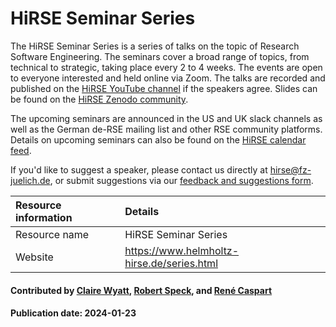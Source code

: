 # HiRSE Seminar Series

The HiRSE Seminar Series is a series of talks on the topic of Research Software Engineering. The seminars cover a broad range of topics, from technical to strategic, taking place every 2 to 4 weeks. The events are open to everyone interested and held online via Zoom. The talks are recorded and published on the [HiRSE YouTube channel](https://www.youtube.com/@Helmholtz_Platform_for_RSE) if the speakers agree. Slides can be found on the [HiRSE Zenodo community](https://zenodo.org/communities/hirse/).

The upcoming seminars are announced in the US and UK slack channels as well as the German de-RSE mailing list and other RSE community platforms. Details on upcoming seminars can also be found on the [HiRSE calendar feed](https://b2drop.eudat.eu/apps/calendar/p/Z9NWzFdrS8fAXPd9).

If you'd like to suggest a speaker, please contact us directly at [hirse@fz-juelich.de](mailto:hirse@fz-juelich.de), or submit suggestions via our [feedback and suggestions form](forms.gle/XH2fMa3MEikjB9pt5).

Resource information | Details
:--- | :---
Resource name | HiRSE Seminar Series
Website | https://www.helmholtz-hirse.de/series.html

#### Contributed by [Claire Wyatt](https://github.com/ClaireWyatt), [Robert Speck](https://github.com/pancetta), and [René Caspart](https://github.com/rcaspart)
#### Publication date: 2024-01-23

<!---
Publish: yes
Topics: online learning, research software engineers
--->
